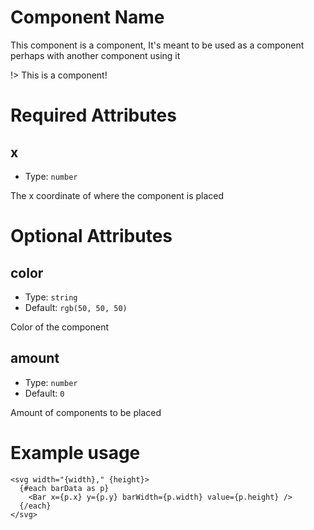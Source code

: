 # Component Name

This component is a component, It's meant to be used as a component perhaps with another component using it

!> This is a component!

# Required Attributes

## x

- Type: `number`

The x coordinate of where the component is placed

# Optional Attributes

## color

- Type: `string`
- Default: `rgb(50, 50, 50)`

Color of the component

## amount

- Type: `number`
- Default: `0`

Amount of components to be placed

# Example usage

```svelte
<svg width="{width}," {height}>
  {#each barData as p}
    <Bar x={p.x} y={p.y} barWidth={p.width} value={p.height} />
  {/each}
</svg>
```
